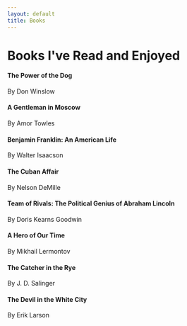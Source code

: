 ```yaml
---
layout: default
title: Books
---
```


# Books I've Read and Enjoyed

#### The Power of the Dog
By Don Winslow

#### A Gentleman in Moscow
By Amor Towles

#### Benjamin Franklin: An American Life
By Walter Isaacson

#### The Cuban Affair
By Nelson DeMille

#### Team of Rivals: The Political Genius of Abraham Lincoln
By Doris Kearns Goodwin

#### A Hero of Our Time
By Mikhail Lermontov

#### The Catcher in the Rye
By J. D. Salinger

#### The Devil in the White City
By Erik Larson